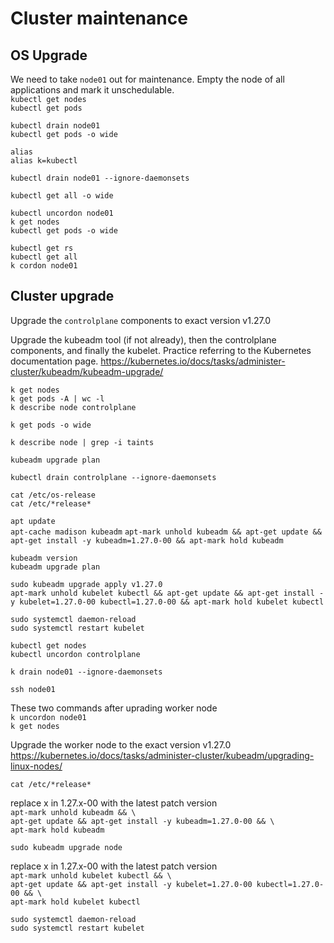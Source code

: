 # Cluster maintenance

## OS Upgrade
We need to take `node01` out for maintenance. Empty the node of all applications and mark it unschedulable.  
`kubectl get nodes`  
`kubectl get pods`  


`kubectl drain node01`  
`kubectl get pods -o wide`  

`alias`  
`alias k=kubectl`  

`kubectl drain node01 --ignore-daemonsets`  

`kubectl get all -o wide`  


`kubectl uncordon node01`  
`k get nodes`  
`kubectl get pods -o wide`  

`kubectl get rs`  
`kubectl get all`  
`k cordon node01`  


## Cluster upgrade
Upgrade the `controlplane` components to exact version v1.27.0

Upgrade the kubeadm tool (if not already), then the controlplane components, and finally the kubelet. Practice referring to the Kubernetes documentation page.
https://kubernetes.io/docs/tasks/administer-cluster/kubeadm/kubeadm-upgrade/

`k get nodes`  
`k get pods -A | wc -l`  
`k describe node controlplane`  

`k get pods -o wide`  


`k describe node | grep -i taints`  

`kubeadm upgrade plan`  

`kubectl drain controlplane --ignore-daemonsets`  


`cat /etc/os-release`   
`cat /etc/*release*`  

`apt update`  
`apt-cache madison kubeadm`
`apt-mark unhold kubeadm && apt-get update && apt-get install -y kubeadm=1.27.0-00 && apt-mark hold kubeadm`   

`kubeadm version`   
`kubeadm upgrade plan`   

`sudo kubeadm upgrade apply v1.27.0`   
`apt-mark unhold kubelet kubectl && apt-get update && apt-get install -y kubelet=1.27.0-00 kubectl=1.27.0-00 && apt-mark hold kubelet kubectl`   

`sudo systemctl daemon-reload`   
`sudo systemctl restart kubelet`   

`kubectl get nodes`   
`kubectl uncordon controlplane`   



`k drain node01 --ignore-daemonsets `   


`ssh node01`  

These two commands after uprading worker node    
`k uncordon node01`   
`k get nodes` 




Upgrade the worker node to the exact version v1.27.0   
https://kubernetes.io/docs/tasks/administer-cluster/kubeadm/upgrading-linux-nodes/

`cat /etc/*release*` 

replace x in 1.27.x-00 with the latest patch version  
`apt-mark unhold kubeadm && \`   
`apt-get update && apt-get install -y kubeadm=1.27.0-00 && \`   
`apt-mark hold kubeadm` 

`sudo kubeadm upgrade node`   

replace x in 1.27.x-00 with the latest patch version  
`apt-mark unhold kubelet kubectl && \`  
`apt-get update && apt-get install -y kubelet=1.27.0-00 kubectl=1.27.0-00 && \`  
`apt-mark hold kubelet kubectl`    

`sudo systemctl daemon-reload`   
`sudo systemctl restart kubelet`   







